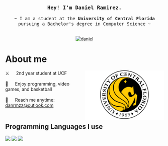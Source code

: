 <!-- Intro  -->
<h3 align="center">
    <samp> Hey! I'm
        <b>Daniel Ramirez.</b>
    </samp>
</h3>

<p align="center"> 
  <samp>
    ~ I am a student at the <b>University of Central Florida</b> pursuing a Bachelor's degree in Computer Science ~
    <br>
    <br>
  </samp>
</p>

<p align="center">
 <a href="https://linkedin.com/in/danrmzz" target="_blank">
  <img src="https://img.shields.io/badge/LinkedIn-0077B5?style=for-the-badge&logo=linkedin&logoColor=white" alt="daniel"/>
 </a>
</p>


<!-- About Section -->
# About me

<a href="https://www.ucf.edu" target="_blank">
    <img align="right" width="250" src="University_of_Central_Florida_logo_PNG1.png" alt="ucf logo" />
</a>
 
 ⚔️ &emsp; 2nd year student at UCF <br/><br/>
 👾 &emsp; Enjoy programming, video games, and basketball <br/><br/>
 📧 &emsp; Reach me anytime: [danrmzz@outlook.com](mailto:danrmzz@outlook.com) <br/><br/>
 ## Programming Languages I use
 <p>
  <img src="https://img.shields.io/badge/Python-3776AB?style=for-the-badge&logo=python&logoColor=white" />
  <img src="https://img.shields.io/badge/Java-007396?style=for-the-badge&logo=coffeescript&logoColor=orange" />
  <img src="https://img.shields.io/badge/C-003adb?style=for-the-badge&logo=c&logoColor=white" />
 </p>

</p>

